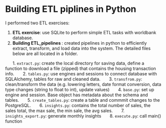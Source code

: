 # Building ETL piplines in Python

I performed two ETL exercises: <br>
1. <b>ETL exercise</b>: use SQLite to perform simple ETL tasks with worldbank database.
2. <b> Building ETL_pipelines </b>: created pipelines in python to efficiently extract, transform, and load data into the system. The detailed files below are all located in a folder.

&nbsp;&nbsp;&nbsp;&nbsp;&nbsp;&nbsp;1. `extract.py`: create the local directory for saving data, define a function to download a file (zipped) that contains the housing transaction info.
&nbsp;&nbsp;&nbsp;&nbsp;&nbsp;&nbsp;2. `tables.py`: use engines and sessions to connect database with SQLAlchemy, tables for raw and cleaned data.
&nbsp;&nbsp;&nbsp;&nbsp;&nbsp;&nbsp;3. `transfrom.py`: clean/transform the data (e.g. lowering letters,  date format conversion, data type changes (string to float to int), update values)
&nbsp;&nbsp;&nbsp;&nbsp;&nbsp;&nbsp;4. `base.py`: set up engine and session. Base object has metadata about the schema and tables.
&nbsp;&nbsp;&nbsp;&nbsp;&nbsp;&nbsp;5. `create_tables.py`: create a table and commmit changes to the PostgreSQL.
&nbsp;&nbsp;&nbsp;&nbsp;&nbsp;&nbsp;6. `insights.py`: contains the total number of sales, the sales total, the max sale, the min sale, the avg sales.
&nbsp;&nbsp;&nbsp;&nbsp;&nbsp;&nbsp;7. `insights_export.py`: generate monthly insights
&nbsp;&nbsp;&nbsp;&nbsp;&nbsp;&nbsp;8. `execute.py`: call main() function 

